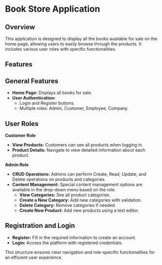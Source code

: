 # Book Store Application
## Overview
This application is designed to display all the books available for sale on the home page, allowing users to easily browse through the products. It includes various user roles with specific functionalities.

## Features
## General Features
* **Home Page:** Displays all books for sale.
* **User Authentication:**
  * Login and Register buttons.
  * Multiple roles: Admin, Customer, Employee, Company.
## User Roles
**Customer Role**
* **View Products:** Customers can see all products when logging in.
* **Product Details:** Navigate to view detailed information about each product.
  
**Admin Role**
* **CRUD Operations:** Admins can perform Create, Read, Update, and Delete operations on products and categories.
* **Content Management:** Special content management options are available in the drop-down menu based on the role.
  * **View Categories:** See all product categories.
  * **Create a New Category:** Add new categories with validation.
  * **Delete Category:** Remove categories if needed.
  * **Create New Product:** Add new products using a text editor.
## Registration and Login
* **Register:** Fill in the required information to create an account.
* **Login:** Access the platform with registered credentials.

This structure ensures clear navigation and role-specific functionalities for an efficient user experience.

